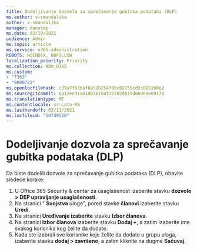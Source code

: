 ```yaml
---
title: Dodeljivanje dozvola za sprečavanje gubitka podataka (DLP)
ms.author: v-smandalika
author: v-smandalika
manager: dansimp
ms.date: 02/19/2021
audience: Admin
ms.topic: article
ms.service: o365-administration
ROBOTS: NOINDEX, NOFOLLOW
localization_priority: Priority
ms.collection: Adm_O365
ms.custom:
- "7363"
- "9000722"
ms.openlocfilehash: c39a7f63baf8a516254f0bc02755cd2c0931b0e2
ms.sourcegitcommit: 6312ee31561db36104f32282d019d069ede69174
ms.translationtype: MT
ms.contentlocale: sr-Latn-RS
ms.lasthandoff: 03/11/2021
ms.locfileid: "50749510"
---
```

# <a name="assign-data-loss-prevention-dlp-permissions"></a>Dodeljivanje dozvola za sprečavanje gubitka podataka (DLP)

Da biste dodelili dozvole za sprečavanje gubitka podataka (DLP), obavite sledeće korake:

1. U Office 365 Security & centar za usaglašenost izaberite stavku **dozvole > DEP upravljanje usaglašenosti**.
2. Na stranici " **Svojstva** uloge", pored stavke **članovi** izaberite stavku **Uredi**.
3. Na stranici **Uređivanje izaberite** stavku **Izbor članova**.
4. Na stranici **Izbor članova** izaberite stavku **Dodaj +**, a zatim izaberite ime svakog korisnika kog želite da dodate.
5. Kada ste izabrali sve korisnike koje želite da dodate u grupu uloga, izaberite stavku **dodaj > završeno**, a zatim kliknite na dugme **Sačuvaj**.
